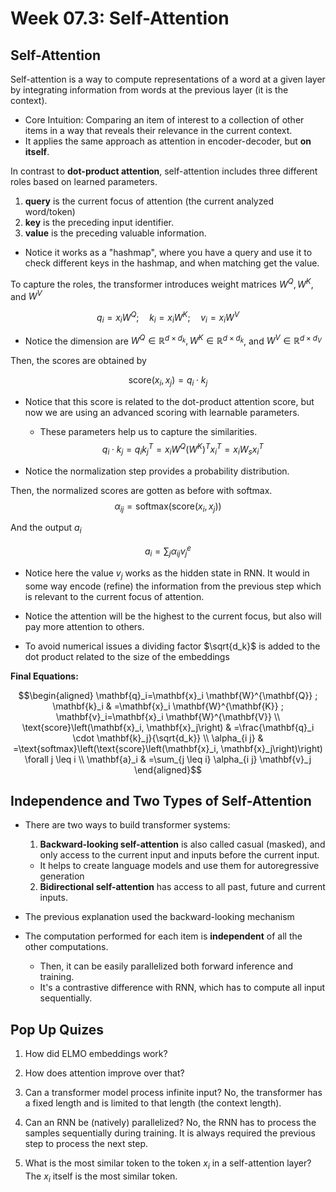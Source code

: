 # Week 07.3: Self-Attention

## Self-Attention

Self-attention is a way to compute representations of a word at a given layer by integrating information from words at the previous layer (it is the context).

- Core Intuition: Comparing an item of interest to a collection of other items in a way that reveals their relevance in the current context.
- It applies the same approach as attention in encoder-decoder, but **on itself**.

In contrast to **dot-product attention**, self-attention includes three different roles based on learned parameters.
1. **query** is the current focus of attention (the current analyzed word/token)
2. **key** is the preceding input identifier.
3. **value** is the preceding valuable information.


- Notice it works as a "hashmap", where you have a query and use it to check different keys in the hashmap, and when matching get the value.

To capture the roles, the transformer introduces weight matrices $W^Q, W^K$, and $W^V$

$$q_i = x_iW^Q; \quad k_i = x_iW^K; \quad v_i = x_iW^V$$

- Notice the dimension are $W^Q \in \mathbb{R}^{d\times d_k}, W^K \in \mathbb{R}^{d\times d_k}$, and $W^V \in \mathbb{R}^{d\times d_V}$

Then, the scores are obtained by

$$\text{score}(x_i,x_j) = q_i \cdot k_j$$

- Notice that this score is related to the dot-product attention score, but now we are using an advanced scoring with learnable parameters.
    - These parameters help us to capture the similarities. $$q_i \cdot k_j = q_ik_j^T = x_iW^Q(W^K)^Tx_i^T = x_i W_s x_i^T$$

- Notice the normalization step provides a probability distribution.

Then, the normalized scores are gotten as before with softmax.
$$\alpha_{ij} = \text{softmax}(\text{score}(x_i,x_j))$$

And the output $a_i$

$$a_i = \sum_j \alpha_{ij} v_j^e$$

- Notice here the value $v_j$ works as the hidden state in RNN. It would in some way encode (refine) the information from the previous step which is relevant to the current focus of attention.
- Notice the attention will be the highest to the current focus, but also will pay more attention to others.

- To avoid numerical issues a dividing factor $\sqrt{d_k}$ is added to the dot product related to the size of the embeddings

**Final Equations:**

$$\begin{aligned}
\mathbf{q}_i=\mathbf{x}_i \mathbf{W}^{\mathbf{Q}} ; \mathbf{k}_i & =\mathbf{x}_i \mathbf{W}^{\mathbf{K}} ; \mathbf{v}_i=\mathbf{x}_i \mathbf{W}^{\mathbf{V}} \\
\text{score}\left(\mathbf{x}_i, \mathbf{x}_j\right) & =\frac{\mathbf{q}_i \cdot \mathbf{k}_j}{\sqrt{d_k}} \\
\alpha_{i j} & =\text{softmax}\left(\text{score}\left(\mathbf{x}_i, \mathbf{x}_j\right)\right) \forall j \leq i \\
\mathbf{a}_i & =\sum_{j \leq i} \alpha_{i j} \mathbf{v}_j
\end{aligned}$$




## Independence and Two Types of Self-Attention

- There are two ways to build transformer systems:

    1. **Backward-looking self-attention** is also called casual (masked), and only access to the current input and inputs before the current input.
    - It helps to create language models and use them for autoregressive generation
    2. **Bidirectional self-attention** has access to all past, future and current inputs.
- The previous explanation used the backward-looking mechanism

- The computation performed for each item is **independent** of all the other computations.
    - Then, it can be easily parallelized both forward inference and training.
    - It's a contrastive difference with RNN, which has to compute all input sequentially.

## Pop Up Quizes

1. How did ELMO embeddings work?

2. How does attention improve over that?

3. Can a transformer model process infinite input? No, the transformer has a fixed length and is limited to that length (the context length).

4. Can an RNN be (natively) parallelized? No, the RNN has to process the samples sequentially during training. It is always required the previous step to process the next step.

5. What is the most similar token to the token $x_i$ in a self-attention layer? The $x_i$ itself is the most similar token.